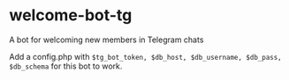 # welcome-bot-tg
A bot for welcoming new members in Telegram chats

Add a config.php with `$tg_bot_token, $db_host, $db_username, $db_pass, $db_schema` for this bot to work.
